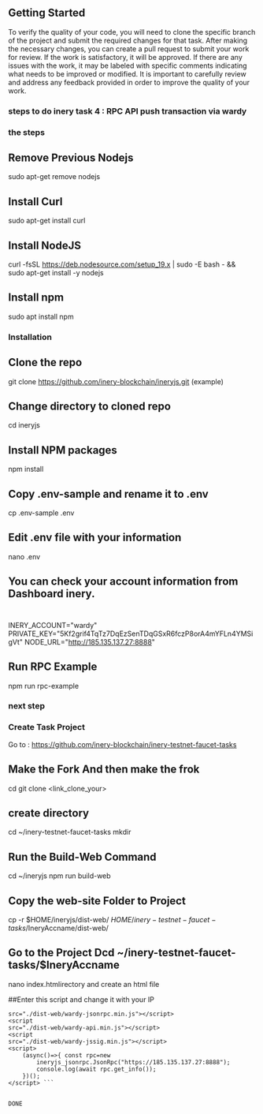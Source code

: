 ## Getting Started

To verify the quality of your code, you will need to clone the specific branch of the project and submit the required changes for that task. After making the necessary changes, you can create a pull request to submit your work for review. If the work is satisfactory, it will be approved. If there are any issues with the work, it may be labeled with specific comments indicating what needs to be improved or modified. It is important to carefully review and address any feedback provided in order to improve the quality of your work.



### steps to do inery task 4 : RPC API push transaction via wardy ###

### the steps ###

## Remove Previous Nodejs
sudo apt-get remove nodejs

##  Install Curl
sudo apt-get install curl

## Install NodeJS
curl -fsSL https://deb.nodesource.com/setup_19.x | sudo -E bash - &&\
sudo apt-get install -y nodejs

## Install npm
sudo apt install npm

### Installation ###

## Clone the repo
git clone https://github.com/inery-blockchain/ineryjs.git (example)

## Change directory to cloned repo
cd ineryjs

## Install NPM packages
npm install

## Copy .env-sample and rename it to .env
cp .env-sample .env

 ## Edit .env file with your information
 nano .env

## You can check your account information from Dashboard inery.<br><br>
INERY_ACCOUNT="wardy"
PRIVATE_KEY="5Kf2grif4TqTz7DqEzSenTDqGSxR6fczP8orA4mYFLn4YMSigVt"
NODE_URL="http://185.135.137.27:8888"

 ## Run RPC Example
npm run rpc-example


### next step ###

###  Create Task Project

Go to : https://github.com/inery-blockchain/inery-testnet-faucet-tasks


## Make the Fork And then make the frok
cd
git clone <link_clone_your>

## create directory
cd ~/inery-testnet-faucet-tasks
mkdir <YourIneryName>

## Run the Build-Web Command
cd ~/ineryjs
npm run build-web

## Copy the web-site Folder to Project
cp -r $HOME/ineryjs/dist-web/ 
$HOME/inery-testnet-faucet-tasks/$IneryAccname/dist-web/

## Go to the Project Dcd ~/inery-testnet-faucet-tasks/$IneryAccname
nano index.htmlirectory and create an html file

##Enter this script and change it with your IP
``` <script 
src="./dist-web/wardy-jsonrpc.min.js"></script> 
<script 
src="./dist-web/wardy-api.min.js"></script> 
<script 
src="./dist-web/wardy-jssig.min.js"></script> 
<script>
    (async()=>{ const rpc=new 
        ineryjs_jsonrpc.JsonRpc("https://185.135.137.27:8888"); 
        console.log(await rpc.get_info());
    })();
</script> ```


DONE